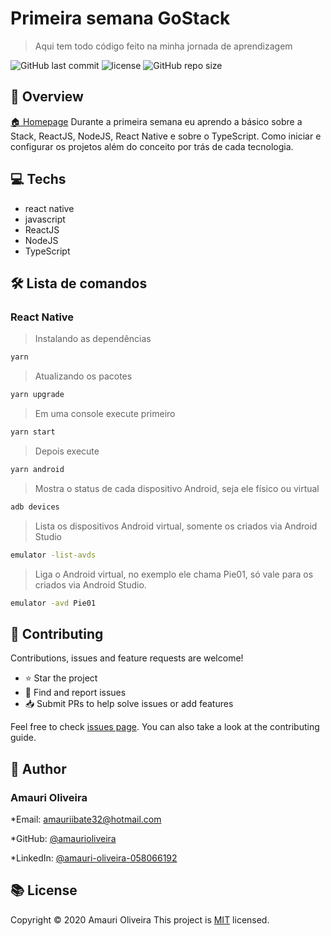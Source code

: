 # Primeira semana GoStack

> Aqui tem todo código feito na minha jornada de aprendizagem

![GitHub last commit](https://img.shields.io/github/last-commit/amaurioliveira/Primeira-Semana-GoStack)
![license](https://img.shields.io/github/license/amaurioliveira/Primeira-Semana-GoStack)
![GitHub repo size](https://img.shields.io/github/repo-size/amaurioliveira/Primeira-Semana-GoStack)

## :telescope: Overview

  [🏠 Homepage](https://github.com/AmauriOliveira/Primeira-Semana-GoStack)
Durante a primeira semana eu aprendo a básico sobre a Stack, ReactJS, NodeJS, React Native e sobre o TypeScript. Como iniciar e configurar os projetos além do conceito por trás de cada tecnologia.

## :computer: Techs
  
- react native
- javascript
- ReactJS
- NodeJS
- TypeScript

## 🛠 Lista de comandos

### React Native

>Instalando as dependências

  ```bash
  yarn
  ```

>Atualizando os pacotes

  ```bash
  yarn upgrade
  ```

>Em uma console execute primeiro

  ```bash
  yarn start
  ```

> Depois execute

  ```bash
  yarn android
  ```

>Mostra o status de cada dispositivo Android, seja ele físico ou virtual

  ```bash
  adb devices
  ```

>Lista os dispositivos Android virtual, somente os criados via Android Studio

  ```bash
  emulator -list-avds
  ```

>Liga o Android virtual, no exemplo ele chama Pie01, só vale para os criados via Android Studio.

```bash
emulator -avd Pie01
```

## :star2: Contributing

Contributions, issues and feature requests are welcome!

- ⭐️ Star the project
- 🐛 Find and report issues
- 📥 Submit PRs to help solve issues or add features

Feel free to check [issues page](https://github.com/amaurioliveira/Primeira-Semana-GoStack/issues). You can also take a look at the contributing guide.

## :bow: Author

### **Amauri Oliveira**

*Email: amauriibate32@hotmail.com

*GitHub: [@amaurioliveira](https://github.com/amaurioliveira)

*LinkedIn: [@amauri-oliveira-058066192](https://linkedin.com/in/amauri-oliveira-058066192)

## :books: License

Copyright © 2020 Amauri Oliveira
This project is [MIT](license) licensed.
